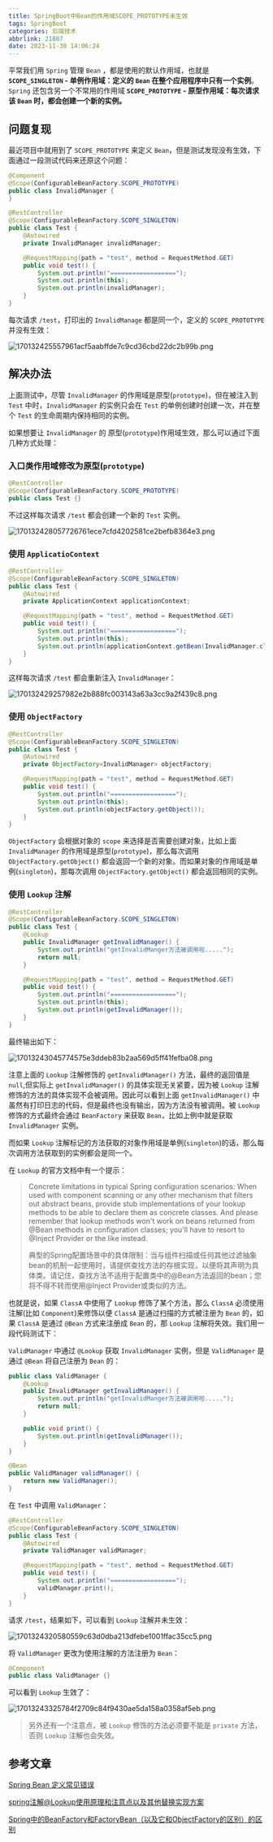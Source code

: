 ```yaml
---
title: SpringBoot中Bean的作用域SCOPE_PROTOTYPE未生效
tags: SpringBoot
categories: 后端技术
abbrlink: 21887
date: 2023-11-30 14:06:24
---
```


平常我们用 `Spring` 管理 `Bean` ，都是使用的默认作用域，也就是 **`SCOPE_SINGLETON` - 单例作用域：定义的 `Bean` 在整个应用程序中只有一个实例**。`Spring` 还包含另一个不常用的作用域 **`SCOPE_PROTOTYPE` - 原型作用域：每次请求该 `Bean` 时，都会创建一个新的实例。**

<!--more-->

## 问题复现

最近项目中就用到了 `SCOPE_PROTOTYPE` 来定义 `Bean`，但是测试发现没有生效，下面通过一段测试代码来还原这个问题：

```java
@Component
@Scope(ConfigurableBeanFactory.SCOPE_PROTOTYPE)
public class InvalidManager {
}
```

```java
@RestController
@Scope(ConfigurableBeanFactory.SCOPE_SINGLETON)
public class Test {
    @Autowired
    private InvalidManager invalidManager;

    @RequestMapping(path = "test", method = RequestMethod.GET)
    public void test() {
        System.out.println("==================");
        System.out.println(this);
        System.out.println(invalidManager);
    }
}
```

每次请求 `/test`，打印出的 `InvalidManage` 都是同一个，定义的 `SCOPE_PROTOTYPE` 并没有生效：

![170132425557961acf5aabffde7c9cd36cbd22dc2b99b.png](https://fastly.jsdelivr.net/gh/JokerByrant/Images@main/blog/170132425557961acf5aabffde7c9cd36cbd22dc2b99b.png)

## 解决办法

上面测试中，尽管 `InvalidManager` 的作用域是原型(`prototype`)，但在被注入到 `Test` 中时，`InvalidManager` 的实例只会在 `Test` 的单例创建时创建一次，并在整个 `Test` 的生命周期内保持相同的实例。

如果想要让 `InvalidManager` 的 原型(`prototype`)作用域生效，那么可以通过下面几种方式处理：

### 入口类作用域修改为原型(`prototype`)
   ```java
   @RestController
   @Scope(ConfigurableBeanFactory.SCOPE_PROTOTYPE)
   public class Test {}
   ```
   
   不过这样每次请求 `/test` 都会创建一个新的 `Test` 实例。
   
   ![170132428057726761ece7cfd4202581ce2befb8364e3.png](https://fastly.jsdelivr.net/gh/JokerByrant/Images@main/blog/170132428057726761ece7cfd4202581ce2befb8364e3.png)

### 使用 `ApplicatioContext`
   ```java
   @RestController
   @Scope(ConfigurableBeanFactory.SCOPE_SINGLETON)
   public class Test {
       @Autowired
       private ApplicationContext applicationContext;
   
       @RequestMapping(path = "test", method = RequestMethod.GET)
       public void test() {
           System.out.println("==================");
           System.out.println(this);
           System.out.println(applicationContext.getBean(InvalidManager.class));
       }
   }
   ```
   
   这样每次请求 `/test` 都会重新注入 `InvalidManager`：
   
   ![170132429257982e2b888fc003143a63a3cc9a2f439c8.png](https://fastly.jsdelivr.net/gh/JokerByrant/Images@main/blog/170132429257982e2b888fc003143a63a3cc9a2f439c8.png)

### 使用 `ObjectFactory`
   ```java
   @RestController
   @Scope(ConfigurableBeanFactory.SCOPE_SINGLETON)
   public class Test {
       @Autowired
       private ObjectFactory<InvalidManager> objectFactory;
   
       @RequestMapping(path = "test", method = RequestMethod.GET)
       public void test() {
           System.out.println("==================");
           System.out.println(this);
           System.out.println(objectFactory.getObject());
       }
   }
   ```
   
   `ObjectFactory` 会根据对象的 `scope` 来选择是否需要创建对象，比如上面 `InvalidManager` 的作用域是原型(`prototype`)，那么每次调用 `ObjectFactory.getObject()` 都会返回一个新的对象。而如果对象的作用域是单例(`singleton`)，那每次调用 `ObjectFactory.getObject()` 都会返回相同的实例。

### 使用 `Lookup` 注解
   ```java
   @RestController
   @Scope(ConfigurableBeanFactory.SCOPE_SINGLETON)
   public class Test {
       @Lookup
       public InvalidManager getInvalidManager() {
           System.out.println("getInvalidManger方法被调用啦.....");
           return null;
       }
   
       @RequestMapping(path = "test", method = RequestMethod.GET)
       public void test() {
           System.out.println("==================");
           System.out.println(this);
           System.out.println(getInvalidManager());
       }
   }
   ```
   
   最终输出如下：
   
   ![17013243045774575e3ddeb83b2aa569d5ff41fefba08.png](https://fastly.jsdelivr.net/gh/JokerByrant/Images@main/blog/17013243045774575e3ddeb83b2aa569d5ff41fefba08.png)
   
   注意上面的 `Lookup` 注解修饰的 `getInvalidManager()` 方法，最终的返回值是 `null`,但实际上 `getInvalidManager()` 的具体实现无关紧要，因为被 `Lookup` 注解修饰的方法的具体实现不会被调用。因此可以看到上面 `getInvalidManager()` 中虽然有打印日志的代码，但是最终也没有输出，因为方法没有被调用。被 `Lookup` 修饰的方式最终会通过 `BeanFactory` 来获取 `Bean`，比如上例中就是获取 `InvalidManager` 实例。
   
   而如果 `Lookup` 注解标记的方法获取的对象作用域是单例(`singleton`)的话，那么每次调用方法获取到的实例都会是同一个。
   
   在 `Lookup` 的官方文档中有一个提示：
   > Concrete limitations in typical Spring configuration scenarios: When used with component scanning or any other mechanism that filters out abstract beans, provide stub implementations of your lookup methods to be able to declare them as concrete classes. And please remember that lookup methods won't work on beans returned from @Bean methods in configuration classes; you'll have to resort to @Inject Provider<TargetBean> or the like instead.
   > 
   > 典型的Spring配置场景中的具体限制：当与组件扫描或任何其他过滤抽象bean的机制一起使用时，请提供查找方法的存根实现，以便将其声明为具体类。请记住，查找方法不适用于配置类中的@Bean方法返回的bean；您将不得不转而使用@Inject Provider或类似的方法。
   
   也就是说，如果 `ClassA` 中使用了 `Lookup` 修饰了某个方法，那么 `ClassA` 必须使用注解(比如 `Component`)来修饰以便 `ClassA` 是通过扫描的方式被注册为 `Bean` 的，如果 `ClassA` 是通过 `@Bean` 方式来注册成 `Bean` 的，那 `Lookup` 注解将失效。我们用一段代码测试下：
   
   `ValidManager` 中通过 `@Lookup` 获取 `InvalidManager` 实例，但是 `ValidManager` 是通过 `@Bean` 将自己注册为 `Bean` 的：
   ```java
   public class ValidManager {
       @Lookup
       public InvalidManager getInvalidManager() {
           System.out.println("getInvalidManger方法被调用啦.....");
           return null;
       }
   
       public void print() {
           System.out.println(getInvalidManager());
       }
   }
   ```
   ```java
   @Bean
   public ValidManager validManager() {
       return new ValidManager();
   }
   ```
   
   在 `Test` 中调用 `ValidManager`：
   ```java
   @RestController
   @Scope(ConfigurableBeanFactory.SCOPE_SINGLETON)
   public class Test {
       @Autowired
       private ValidManager validManager;
   
       @RequestMapping(path = "test", method = RequestMethod.GET)
       public void test() {
           System.out.println("==================");
           validManager.print();
       }
   }
   ```
   
   请求 `/test`，结果如下，可以看到 `Lookup` 注解并未生效：
   
   ![1701324320580559c63d0dba213dfebe1001ffac35cc5.png](https://fastly.jsdelivr.net/gh/JokerByrant/Images@main/blog/1701324320580559c63d0dba213dfebe1001ffac35cc5.png)
   
   将 `ValidManager` 更改为使用注解的方法注册为 `Bean`：
   ```java
   @Component
   public class ValidManager {}
   ```
   
   可以看到 `Lookup` 生效了：
   
   ![17013243325784f2709c84f9430ae5da158a0358af5eb.png](https://fastly.jsdelivr.net/gh/JokerByrant/Images@main/blog/17013243325784f2709c84f9430ae5da158a0358af5eb.png)
   > 另外还有一个注意点，被 `Lookup` 修饰的方法必须要不能是 `private` 方法，否则 `Lookup` 注解也会失效。

## 参考文章

[Spring Bean 定义常见错误](https://learn.lianglianglee.com/%e4%b8%93%e6%a0%8f/Spring%e7%bc%96%e7%a8%8b%e5%b8%b8%e8%a7%81%e9%94%99%e8%af%af50%e4%be%8b/01%20Spring%20Bean%20%e5%ae%9a%e4%b9%89%e5%b8%b8%e8%a7%81%e9%94%99%e8%af%af.md)

[spring注解@Lookup使用原理和注意点以及其他替换实现方案](https://blog.csdn.net/duxd185120/article/details/109125440)

[Spring中的BeanFactory和FactoryBean（以及它和ObjectFactory的区别）的区别](https://www.ericshen.tech/2021/01/28/spring/BeanFactory%E5%92%8CFactoryBean%E5%92%8CObjectFactory/)
